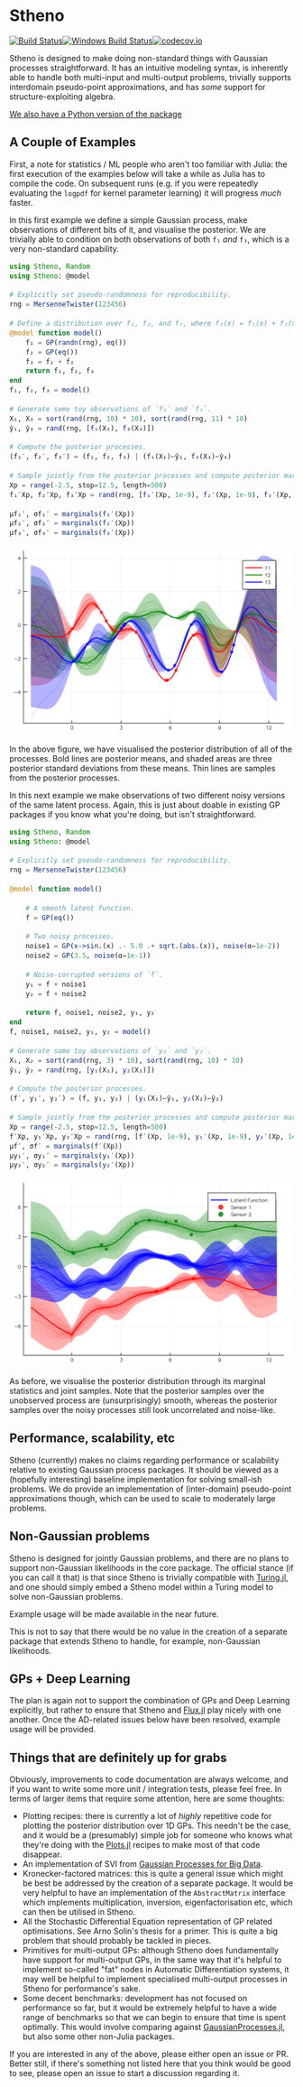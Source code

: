 # Stheno

[![Build Status](https://travis-ci.org/willtebbutt/Stheno.jl.svg?branch=master)](https://travis-ci.org/willtebbutt/Stheno.jl)[![Windows Build Status](https://ci.appveyor.com/api/projects/status/32r7s2skrgm9ubva?svg=true)](https://ci.appveyor.com/project/willtebbutt/stheno-jl/branch/master)[![codecov.io](http://codecov.io/github/willtebbutt/Stheno.jl/coverage.svg?branch=master)](http://codecov.io/github/willtebbutt/Stheno.jl?branch=master)

Stheno is designed to make doing non-standard things with Gaussian processes straightforward. It has an intuitive modeling syntax, is inherently able to handle both multi-input and multi-output problems, trivially supports interdomain pseudo-point approximations, and has _some_ support for structure-exploiting algebra.

[We also have a Python version of the package](https://github.com/wesselb/stheno)


## A Couple of Examples

First, a note for statistics / ML people who aren't too familiar with Julia: the first execution of the examples below will take a while as Julia has to compile the code. On subsequent runs (e.g. if you were repeatedly evaluating the `logpdf` for kernel parameter learning) it will progress _much_ faster.

In this first example we define a simple Gaussian process, make observations of different bits of it, and visualise the posterior. We are trivially able to condition on both observations of both `f₁` _and_ `f₃`, which is a very non-standard capability.
```julia
using Stheno, Random
using Stheno: @model

# Explicitly set pseudo-randomness for reproducibility.
rng = MersenneTwister(123456)

# Define a distribution over f₁, f₂, and f₃, where f₃(x) = f₁(x) + f₂(x).
@model function model()
    f₁ = GP(randn(rng), eq())
    f₂ = GP(eq())
    f₃ = f₁ + f₂
    return f₁, f₂, f₃
end
f₁, f₂, f₃ = model()

# Generate some toy observations of `f₁` and `f₃`.
X₁, X₃ = sort(rand(rng, 10) * 10), sort(rand(rng, 11) * 10)
ŷ₁, ŷ₃ = rand(rng, [f₁(X₁), f₃(X₃)])

# Compute the posterior processes.
(f₁′, f₂′, f₃′) = (f₁, f₂, f₃) | (f₁(X₁)←ŷ₁, f₃(X₃)←ŷ₃)

# Sample jointly from the posterior processes and compute posterior marginals.
Xp = range(-2.5, stop=12.5, length=500)
f₁′Xp, f₂′Xp, f₃′Xp = rand(rng, [f₁′(Xp, 1e-9), f₂′(Xp, 1e-9), f₃′(Xp, 1e-9)], 25)

μf₁′, σf₁′ = marginals(f₁′(Xp))
μf₂′, σf₂′ = marginals(f₂′(Xp))
μf₃′, σf₃′ = marginals(f₃′(Xp))

```
![Alternate Text](examples/toy/process_decomposition.png)

In the above figure, we have visualised the posterior distribution of all of the processes. Bold lines are posterior means, and shaded areas are three posterior standard deviations from these means. Thin lines are samples from the posterior processes.

In this next example we make observations of two different noisy versions of the same latent process. Again, this is just about doable in existing GP packages if you know what you're doing, but isn't straightforward.

```julia
using Stheno, Random
using Stheno: @model

# Explicitly set pseudo-randomness for reproducibility.
rng = MersenneTwister(123456)

@model function model()

    # A smooth latent function.
    f = GP(eq())

    # Two noisy processes.
    noise1 = GP(x->sin.(x) .- 5.0 .+ sqrt.(abs.(x)), noise(α=1e-2))
    noise2 = GP(3.5, noise(α=1e-1))

    # Noise-corrupted versions of `f`.
    y₁ = f + noise1
    y₂ = f + noise2

    return f, noise1, noise2, y₁, y₂
end
f, noise1, noise2, y₁, y₂ = model()

# Generate some toy observations of `y₁` and `y₂`.
X₁, X₂ = sort(rand(rng, 3) * 10), sort(rand(rng, 10) * 10)
ŷ₁, ŷ₂ = rand(rng, [y₁(X₁), y₂(X₂)])

# Compute the posterior processes.
(f′, y₁′, y₂′) = (f, y₁, y₂) | (y₁(X₁)←ŷ₁, y₂(X₂)←ŷ₂)

# Sample jointly from the posterior processes and compute posterior marginals.
Xp = range(-2.5, stop=12.5, length=500)
f′Xp, y₁′Xp, y₂′Xp = rand(rng, [f′(Xp, 1e-9), y₁′(Xp, 1e-9), y₂′(Xp, 1e-9)], 100)
μf′, σf′ = marginals(f′(Xp))
μy₁′, σy₁′ = marginals(y₁′(Xp))
μy₂′, σy₂′ = marginals(y₂′(Xp))
```
![Alternate Text](examples/toy/simple_sensor_fusion.png)

As before, we visualise the posterior distribution through its marginal statistics and joint samples. Note that the posterior samples over the unobserved process are (unsurprisingly) smooth, whereas the posterior samples over the noisy processes still look uncorrelated and noise-like.


## Performance, scalability, etc

Stheno (currently) makes no claims regarding performance or scalability relative to existing Gaussian process packages. It should be viewed as a (hopefully interesting) baseline implementation for solving small-ish problems. We do provide an implementation of (inter-domain) pseudo-point approximations though, which can be used to scale to moderately large problems.


## Non-Gaussian problems

Stheno is designed for jointly Gaussian problems, and there are no plans to support non-Gaussian likelihoods in the core package. The official stance (if you can call it that) is that since Stheno is trivially compatible with [Turing.jl](https://github.com/TuringLang/), and one should simply embed a Stheno model within a Turing model to solve non-Gaussian problems.

Example usage will be made available in the near future.

This is not to say that there would be no value in the creation of a separate package that extends Stheno to handle, for example, non-Gaussian likelihoods.

## GPs + Deep Learning

The plan is again not to support the combination of GPs and Deep Learning explicitly, but rather to ensure that Stheno and [Flux.jl](https://github.com/FluxML/Flux.jl) play nicely with one another. Once the AD-related issues below have been resolved, example usage will be provided.

## Things that are definitely up for grabs
Obviously, improvements to code documentation are always welcome, and if you want to write some more unit / integration tests, please feel free. In terms of larger items that require some attention, here are some thoughts:
- Plotting recipes: there is currently a lot of _highly_ repetitive code for plotting the posterior distribution over 1D GPs. This needn't be the case, and it would be a (presumably) simple job for someone who knows what they're doing with the [Plots.jl](https://github.com/JuliaPlots/Plots.jl) recipes to make most of that code disappear. 
- An implementation of SVI from [Gaussian Processes for Big Data](https://arxiv.org/abs/1309.6835).
- Kronecker-factored matrices: this is quite a general issue which might be best be addressed by the creation of a separate package. It would be very helpful to have an implementation of the `AbstractMatrix` interface which implements multiplication, inversion, eigenfactorisation etc, which can then be utilised in Stheno.
- All the Stochastic Differential Equation representation of GP related optimisations. See Arno Solin's thesis for a primer. This is quite a big problem that should probably be tackled in pieces.
- Primitives for multi-output GPs: although Stheno does fundamentally have support for multi-output GPs, in the same way that it's helpful to implement so-called "fat" nodes in Automatic Differentiation systems, it may well be helpful to implement specialised multi-output processes in Stheno for performance's sake.
- Some decent benchmarks: development has not focused on performance so far, but it would be extremely helpful to have a wide range of benchmarks so that we can begin to ensure that time is spent optimally. This would involve comparing against [GaussianProcesses.jl](https://github.com/STOR-i/GaussianProcesses.jl), but also some other non-Julia packages.

If you are interested in any of the above, please either open an issue or PR. Better still, if there's something not listed here that you think would be good to see, please open an issue to start a discussion regarding it.
